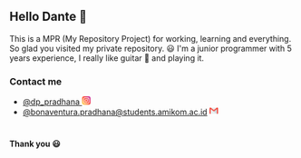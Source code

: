 ## Hello Dante 👋
This is a MPR (My Repository Project) for working, learning and everything.
So glad you visited my private repository. 😃 I'm a junior programmer with 5 years experience, I really like guitar 🎸 and playing it.

### Contact me
- <a href="https://www.instagram.com/dp_pradhana/">@dp_pradhana <img src="assets/instagram.png" alt="instagram" width="15"/></a>
- <a href="mailto:bonaventura.pradhana@students.amikom.ac.id">@bonaventura.pradhana@students.amikom.ac.id <img src="assets/gmail.png" alt="gmail" width="15"/></a>

#

#### Thank you 😃
